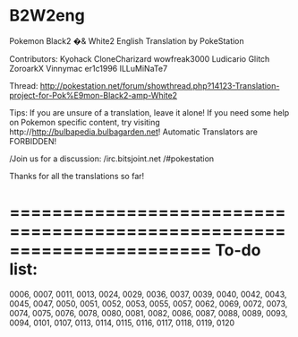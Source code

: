 B2W2eng
=======

Pokemon Black2 �& White2 English Translation by PokeStation

Contributors:
Kyohack
CloneCharizard
wowfreak3000
Ludicario
Glitch
ZoroarkX
Vinnymac
er1c1996
ILLuMiNaTe7

Thread: http://pokestation.net/forum/showthread.php?14123-Translation-project-for-Pok%E9mon-Black2-amp-White2

Tips:
If you are unsure of a translation, leave it alone!
If you need some help on Pokemon specific content, try visiting http://http://bulbapedia.bulbagarden.net!
Automatic Translators are FORBIDDEN!

/Join us for a discussion:
/irc.bitsjoint.net
/#pokestation

Thanks for all the translations so far!

=======================================================================
To-do list:
=======================================================================
0006, 0007, 0011, 0013, 0024, 0029, 0036, 0037, 0039, 0040, 0042, 0043, 0045, 0047, 0050, 0051, 0052, 0053, 0055, 0057, 0062, 0069, 0072, 0073, 0074, 0075, 0076, 0078, 0080, 0081, 0082, 0086, 0087, 0088, 0089, 0093, 0094, 0101, 0107, 0113, 0114, 0115, 0116, 0117, 0118, 0119, 0120